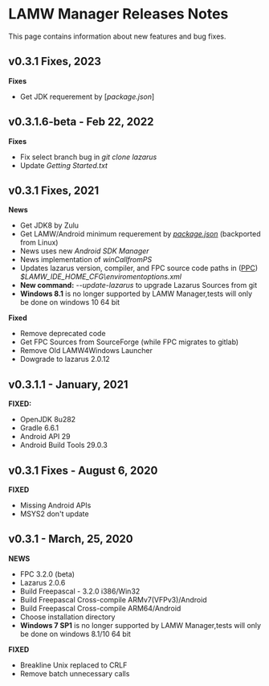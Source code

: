 # LAMW Manager Releases Notes
This page contains information about new features and bug fixes.

v0.3.1 Fixes, 2023
---
**Fixes**
+	 Get JDK requerement by [*package.json*]


v0.3.1.6-beta - Feb 22, 2022
---
**Fixes**
+	Fix select branch bug in *git clone lazarus* 
+	Update *Getting Started.txt*

v0.3.1 Fixes, 2021
---
**News**
+	Get JDK8 by Zulu
+	Get LAMW/Android minimum requerement by [*package.json*](https://github.com/jmpessoa/lazandroidmodulewizard/blob/master/package.json) (backported from Linux)
+	News uses new *Android SDK Manager*
+	News implementation of *winCallfromPS*
+	Updates lazarus version, compiler, and FPC source code paths in ([PPC](https://wiki.lazarus.freepascal.org/Multiple_Lazarus)) *\$LAMW_IDE_HOME_CFG\\enviromentoptions.xml*
+	**New command:** *--update-lazarus* to upgrade Lazarus Sources from git
+	**Windows 8.1** is no longer supported by LAMW Manager,tests will only be done on windows 10 64 bit

**Fixed**
+	Remove deprecated code
+	Get FPC Sources from SourceForge (while FPC migrates to gitlab)
+	Remove Old LAMW4Windows Launcher
+	Dowgrade to lazarus 2.0.12

v0.3.1.1 - January, 2021
---
**FIXED:**
+	OpenJDK 8u282
+	Gradle 6.6.1
+	Android API 29
+	Android Build Tools 29.0.3


v0.3.1 Fixes - August 6, 2020
----
**FIXED**
+	Missing Android APIs
+	MSYS2 don't update

v0.3.1 - March, 25, 2020
---
**NEWS**
+	FPC 3.2.0 (beta)
+	Lazarus 2.0.6
+	Build Freepascal - 3.2.0 i386/Win32
+	Build Freepascal Cross-compile ARMv7(VFPv3)/Android
+	Build Freepascal Cross-compile ARM64/Android
+	Choose installation directory
+	**Windows 7 SP1** is no longer supported by LAMW Manager,tests will only be done on windows 8.1/10 64 bit

**FIXED**
+	Breakline Unix replaced to CRLF
+	Remove batch unnecessary calls